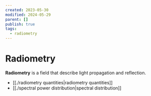 ```yaml
---
created: 2023-05-30
modified: 2024-05-29
parent: []
publish: true
tags:
  - radiometry
---
```


# Radiometry
**Radiometry** is a field that describe light propagation and reflection.

- [[./radiometry quantities|radiometry quantities]]
- [[./spectral power distribution|spectral distribution]]